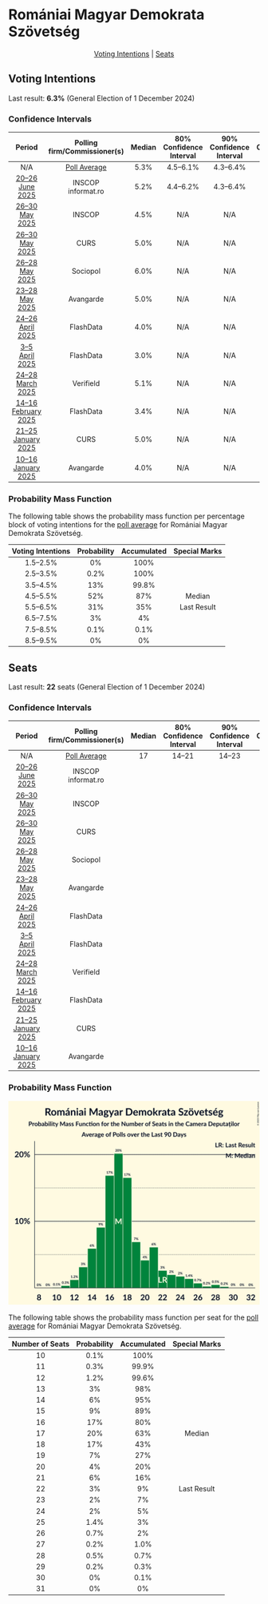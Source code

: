 # Romániai Magyar Demokrata Szövetség

<p align="center"><a href="#voting-intentions">Voting Intentions</a> | <a href="#seats">Seats</a></p>

## Voting Intentions

Last result: **6.3%** (General Election of 1 December 2024)

### Confidence Intervals

| Period     | Polling firm/Commissioner(s) | Median | 80% Confidence Interval | 90% Confidence Interval | 95% Confidence Interval | 99% Confidence Interval |
|:----------:|:----------------:|:-----------:|:-----------------------:|:-----------------------:|:-----------------------:|:-----------------------:|
| N/A | [Poll Average](average.html) | 5.3% | 4.5–6.1% | 4.3–6.4% | 4.1–6.7% | 3.7–7.2% |
| [20–26 June 2025](2025-06-26-INSCOP.html) | INSCOP <br> informat.ro | 5.2% | 4.4–6.2% | 4.3–6.4% | 4.1–6.7% | 3.7–7.2% |
| [26–30 May 2025](2025-05-30-INSCOP.html) | INSCOP | 4.5% | N/A | N/A | N/A | N/A |
| [26–30 May 2025](2025-05-30-CURS.html) | CURS | 5.0% | N/A | N/A | N/A | N/A |
| [26–28 May 2025](2025-05-28-Sociopol.html) | Sociopol | 6.0% | N/A | N/A | N/A | N/A |
| [23–28 May 2025](2025-05-28-Avangarde.html) | Avangarde | 5.0% | N/A | N/A | N/A | N/A |
| [24–26 April 2025](2025-04-26-FlashData.html) | FlashData | 4.0% | N/A | N/A | N/A | N/A |
| [3–5 April 2025](2025-04-05-FlashData.html) | FlashData | 3.0% | N/A | N/A | N/A | N/A |
| [24–28 March 2025](2025-03-28-Verifield.html) | Verifield | 5.1% | N/A | N/A | N/A | N/A |
| [14–16 February 2025](2025-02-16-FlashData.html) | FlashData | 3.4% | N/A | N/A | N/A | N/A |
| [21–25 January 2025](2025-01-25-CURS.html) | CURS | 5.0% | N/A | N/A | N/A | N/A |
| [10–16 January 2025](2025-01-16-Avangarde.html) | Avangarde | 4.0% | N/A | N/A | N/A | N/A |

### Probability Mass Function

The following table shows the probability mass function per percentage block of voting intentions for the [poll average](average.html) for Romániai Magyar Demokrata Szövetség.

| Voting Intentions | Probability | Accumulated | Special Marks |
|:-----------------:|:-----------:|:-----------:|:-------------:|
| 1.5–2.5% | 0% | 100% |  |
| 2.5–3.5% | 0.2% | 100% |  |
| 3.5–4.5% | 13% | 99.8% |  |
| 4.5–5.5% | 52% | 87% | Median |
| 5.5–6.5% | 31% | 35% | Last Result |
| 6.5–7.5% | 3% | 4% |  |
| 7.5–8.5% | 0.1% | 0.1% |  |
| 8.5–9.5% | 0% | 0% |  |


## Seats

Last result: **22** seats (General Election of 1 December 2024)

### Confidence Intervals

| Period     | Polling firm/Commissioner(s) | Median | 80% Confidence Interval | 90% Confidence Interval | 95% Confidence Interval | 99% Confidence Interval |
|:----------:|:----------------:|:------:|:-----------------------:|:-----------------------:|:-----------------------:|:-----------------------:|
| N/A | [Poll Average](average.html) | 17 | 14–21 | 14–23 | 13–25 | 12–28 |
| [20–26 June 2025](2025-06-26-INSCOP.html) | INSCOP <br> informat.ro |  |  |  |  |  |
| [26–30 May 2025](2025-05-30-INSCOP.html) | INSCOP |  |  |  |  |  |
| [26–30 May 2025](2025-05-30-CURS.html) | CURS |  |  |  |  |  |
| [26–28 May 2025](2025-05-28-Sociopol.html) | Sociopol |  |  |  |  |  |
| [23–28 May 2025](2025-05-28-Avangarde.html) | Avangarde |  |  |  |  |  |
| [24–26 April 2025](2025-04-26-FlashData.html) | FlashData |  |  |  |  |  |
| [3–5 April 2025](2025-04-05-FlashData.html) | FlashData |  |  |  |  |  |
| [24–28 March 2025](2025-03-28-Verifield.html) | Verifield |  |  |  |  |  |
| [14–16 February 2025](2025-02-16-FlashData.html) | FlashData |  |  |  |  |  |
| [21–25 January 2025](2025-01-25-CURS.html) | CURS |  |  |  |  |  |
| [10–16 January 2025](2025-01-16-Avangarde.html) | Avangarde |  |  |  |  |  |

### Probability Mass Function

![Graph with seats probability mass function not yet produced](average-seats-pmf-romániaimagyardemokrataszövetség.png "Seats Probability Mass Function")

The following table shows the probability mass function per seat for the [poll average](average.html) for Romániai Magyar Demokrata Szövetség.

| Number of Seats | Probability | Accumulated | Special Marks |
|:---------------:|:-----------:|:-----------:|:-------------:|
| 10 | 0.1% | 100% |  |
| 11 | 0.3% | 99.9% |  |
| 12 | 1.2% | 99.6% |  |
| 13 | 3% | 98% |  |
| 14 | 6% | 95% |  |
| 15 | 9% | 89% |  |
| 16 | 17% | 80% |  |
| 17 | 20% | 63% | Median |
| 18 | 17% | 43% |  |
| 19 | 7% | 27% |  |
| 20 | 4% | 20% |  |
| 21 | 6% | 16% |  |
| 22 | 3% | 9% | Last Result |
| 23 | 2% | 7% |  |
| 24 | 2% | 5% |  |
| 25 | 1.4% | 3% |  |
| 26 | 0.7% | 2% |  |
| 27 | 0.2% | 1.0% |  |
| 28 | 0.5% | 0.7% |  |
| 29 | 0.2% | 0.3% |  |
| 30 | 0% | 0.1% |  |
| 31 | 0% | 0% |  |


